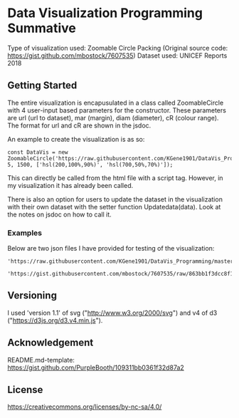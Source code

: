 
# Data Visualization Programming Summative 

Type of visualization used: Zoomable Circle Packing (Original source code: https://gist.github.com/mbostock/7607535)
Dataset used: UNICEF Reports 2018

## Getting Started

The entire visualization is encapusulated in a class called ZoomableCircle with 4 user-input based parameters for the constructor. These parameters are url (url to dataset), mar (margin), diam (diameter), cR (colour range). The format for url and cR are shown in the jsdoc. 

An example to create the visualization is as so:

```
const DataVis = new ZoomableCircle('https://raw.githubusercontent.com/KGene1901/DataVis_Programming/master/unicef_data.json', 5, 1500, ['hsl(200,100%,90%)', 'hsl(700,50%,70%)']);
```
This can directly be called from the html file with a script tag. However, in my visualization it has already been called. 

There is also an option for users to update the dataset in the visualization with their own dataset with the setter function Updatedata(data). Look at the notes on jsdoc on how to call it.

### Examples

Below are two json files I have provided for testing of the visualization:

```
'https://raw.githubusercontent.com/KGene1901/DataVis_Programming/master/unicef_data.json'
```
```
'https://gist.githubusercontent.com/mbostock/7607535/raw/863bb1f3dcc8f104f1b52318f6ee927d5c54d678/flare.json'
```

## Versioning

I used 'version 1.1' of svg ("http://www.w3.org/2000/svg") and v4 of d3 ("https://d3js.org/d3.v4.min.js"). 

## Acknowledgement

README.md-template: https://gist.github.com/PurpleBooth/109311bb0361f32d87a2

## License

https://creativecommons.org/licenses/by-nc-sa/4.0/ 



